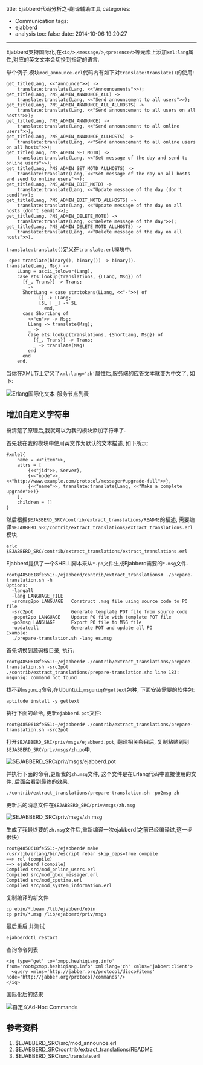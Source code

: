 title: Ejabberd代码分析之-翻译辅助工具
categories:
  - Communication
tags:
  - ejabberd
  - analysis
toc: false
date: 2014-10-06 19:20:27
---


Ejabberd支持国际化,在`<iq/>`,`<message/>`,`<presence/>`等元素上添加`xml:lang`属性,对应的英文文本会切换到指定的语言.

举个例子,模块`mod_announce.erl`代码内有如下对`translate:translate()`的使用:

```
get_title(Lang, <<"announce">>) ->
    translate:translate(Lang, <<"Announcements">>);
get_title(Lang, ?NS_ADMIN_ANNOUNCE_ALL) ->
    translate:translate(Lang, <<"Send announcement to all users">>);
get_title(Lang, ?NS_ADMIN_ANNOUNCE_ALL_ALLHOSTS) ->
    translate:translate(Lang, <<"Send announcement to all users on all hosts">>);
get_title(Lang, ?NS_ADMIN_ANNOUNCE) ->
    translate:translate(Lang, <<"Send announcement to all online users">>);
get_title(Lang, ?NS_ADMIN_ANNOUNCE_ALLHOSTS) ->
    translate:translate(Lang, <<"Send announcement to all online users on all hosts">>);
get_title(Lang, ?NS_ADMIN_SET_MOTD) ->
    translate:translate(Lang, <<"Set message of the day and send to online users">>);
get_title(Lang, ?NS_ADMIN_SET_MOTD_ALLHOSTS) ->
    translate:translate(Lang, <<"Set message of the day on all hosts and send to online users">>);
get_title(Lang, ?NS_ADMIN_EDIT_MOTD) ->
    translate:translate(Lang, <<"Update message of the day (don't send)">>);
get_title(Lang, ?NS_ADMIN_EDIT_MOTD_ALLHOSTS) ->
    translate:translate(Lang, <<"Update message of the day on all hosts (don't send)">>);
get_title(Lang, ?NS_ADMIN_DELETE_MOTD) ->
    translate:translate(Lang, <<"Delete message of the day">>);
get_title(Lang, ?NS_ADMIN_DELETE_MOTD_ALLHOSTS) ->
    translate:translate(Lang, <<"Delete message of the day on all hosts">>).
```

`translate:translate()`定义在`translate.erl`模块中.

```
-spec translate(binary(), binary()) -> binary().
translate(Lang, Msg) ->
    LLang = ascii_tolower(Lang),
    case ets:lookup(translations, {LLang, Msg}) of
      [{_, Trans}] -> Trans;
      _ ->
	  ShortLang = case str:tokens(LLang, <<"-">>) of
			[] -> LLang;
			[SL | _] -> SL
		      end,
	  case ShortLang of
	    <<"en">> -> Msg;
	    LLang -> translate(Msg);
	    _ ->
		case ets:lookup(translations, {ShortLang, Msg}) of
		  [{_, Trans}] -> Trans;
		  _ -> translate(Msg)
		end
	  end
    end.
```

当你在XML节上定义了`xml:lang='zh'`属性后,服务端的应答文本就变为中文了, 如下:

![Erlang国际化文本-服务节点列表][1]

## 增加自定义字符串

搞清楚了原理后,我就可以为我的模块添加字符串了.

首先我在我的模块中使用英文作为默认的文本描述, 如下所示:

```
#xmlel{
    name = <<"item">>,
    attrs = [
        {<<"jid">>, Server},
        {<<"node">>, <<"http://www.example.com/protocol/messager#upgrade-full">>},
        {<<"name">>, translate:translate(Lang, <<"Make a complete upgrade">>)}
    ],
    children = []
}
```

然后根据`$EJABBERD_SRC/contrib/extract_translations/README`的描述,
需要编译`$EJABBERD_SRC/contrib/extract_translations/extract_translations.erl`模块.

```
erlc $EJABBERD_SRC/contrib/extract_translations/extract_translations.erl
```

Ejabberd提供了一个SHELL脚本来从`*.po`文件生成Ejabberd需要的`*.msg`文件.

```
root@4850618fe551:~/ejabberd/contrib/extract_translations# ./prepare-translation.sh -h
Options:
  -langall
  -lang LANGUAGE_FILE
  -srcmsg2po LANGUAGE   Construct .msg file using source code to PO file
  -src2pot              Generate template POT file from source code
  -popot2po LANGUAGE    Update PO file with template POT file
  -po2msg LANGUAGE      Export PO file to MSG file
  -updateall            Generate POT and update all PO
Example:
  ./prepare-translation.sh -lang es.msg
```

首先切换到源码根目录, 执行:

```
root@4850618fe551:~/ejabberd# ./contrib/extract_translations/prepare-translation.sh -src2pot
./contrib/extract_translations/prepare-translation.sh: line 183: msguniq: command not found
```

找不到`msguniq`命令,在Ubuntu上,`msguniq`在`gettext`包种, 下面安装需要的软件包:

```
aptitude install -y gettext
```

执行下面的命令, 更新`ejabberd.pot`文件:

```
root@4850618fe551:~/ejabberd# ./contrib/extract_translations/prepare-translation.sh -src2pot
```

打开`$EJABBERD_SRC/priv/msgs/ejabberd.pot`, 翻译相关条目后, 复制粘贴到到`$EJABBERD_SRC/priv/msgs/zh.po`中,

![$EJABBERD_SRC/priv/msgs/ejabberd.pot][2]

并执行下面的命令,更新我的`zh.msg`文件, 这个文件是在Erlang代码中直接使用的文件. 后面会看到最终的效果.

```
./contrib/extract_translations/prepare-translation.sh -po2msg zh
```

更新后的消息文件在`$EJABBERD_SRC/priv/msgs/zh.msg`

![$EJABBERD_SRC/priv/msgs/zh.msg][3]

生成了我最终要的`zh.msg`文件后,重新编译一次ejabberd(之前已经编译过,这一步很快)

```
root@4850618fe551:~/ejabberd# make
/usr/lib/erlang/bin/escript rebar skip_deps=true compile
==> rel (compile)
==> ejabberd (compile)
Compiled src/mod_online_users.erl
Compiled src/mod_gbox_messager.erl
Compiled src/mod_cputime.erl
Compiled src/mod_system_information.erl
```

复制编译的新文件

```
cp ebin/*.beam /lib/ejabberd/ebin
cp priv/*.msg /lib/ejabberd/priv/msgs
```

最后重启,并测试

```
ejabberdctl restart
```

查询命令列表

```
<iq type='get' to='xmpp.hezhiqiang.info' from='root@xmpp.hezhiqiang.info' xml:lang='zh' xmlns='jabber:client'>
  <query xmlns='http://jabber.org/protocol/disco#items' node='http://jabber.org/protocol/commands'/>
</iq>
```

国际化后的结果

![自定义Ad-Hoc Commands][4]

## 参考资料

1. $EJABBERD_SRC/src/mod_announce.erl
2. $EJABBERD_SRC/contrib/extract_translations/README
3. $EJABBERD_SRC/src/translate.erl

  [1]: /assets/images/D373E553-9009-48E3-A9C3-5FD33D7C7080.png
  [2]: /assets/images/4BD11A32-C9E4-4348-AD5A-60061B8998A5.png
  [3]: /assets/images/95BD1DE1-C5C4-47AB-BB6E-B94A3ADF2811.png
  [4]: /assets/images/1BD77F60-BE7B-48CF-B1BE-1933F3D9D839.png


